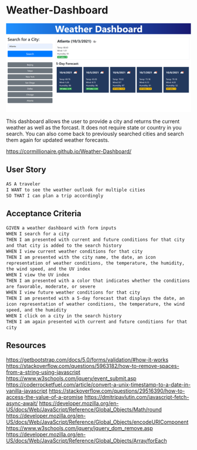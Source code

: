 # Weather-Dashboard
![alt text](./assets/images/weather-dashboard-pic.png)

This dashboard allows the user to provide a city and returns the current weather as well as the forcast. It does not require state or country in you search. You can also come back to previously searched cities and search them again for updated weather forecasts. 

https://cormillionaire.github.io/Weather-Dashboard/

## User Story

```
AS A traveler
I WANT to see the weather outlook for multiple cities
SO THAT I can plan a trip accordingly
```

## Acceptance Criteria

```
GIVEN a weather dashboard with form inputs
WHEN I search for a city
THEN I am presented with current and future conditions for that city and that city is added to the search history
WHEN I view current weather conditions for that city
THEN I am presented with the city name, the date, an icon representation of weather conditions, the temperature, the humidity, the wind speed, and the UV index
WHEN I view the UV index
THEN I am presented with a color that indicates whether the conditions are favorable, moderate, or severe
WHEN I view future weather conditions for that city
THEN I am presented with a 5-day forecast that displays the date, an icon representation of weather conditions, the temperature, the wind speed, and the humidity
WHEN I click on a city in the search history
THEN I am again presented with current and future conditions for that city
```

## Resources
https://getbootstrap.com/docs/5.0/forms/validation/#how-it-works
https://stackoverflow.com/questions/5963182/how-to-remove-spaces-from-a-string-using-javascript
https://www.w3schools.com/jquery/event_submit.asp
https://coderrocketfuel.com/article/convert-a-unix-timestamp-to-a-date-in-vanilla-javascript
https://stackoverflow.com/questions/29516390/how-to-access-the-value-of-a-promise
https://dmitripavlutin.com/javascript-fetch-async-await/
https://developer.mozilla.org/en-US/docs/Web/JavaScript/Reference/Global_Objects/Math/round
https://developer.mozilla.org/en-US/docs/Web/JavaScript/Reference/Global_Objects/encodeURIComponent
https://www.w3schools.com/jquery/jquery_dom_remove.asp
https://developer.mozilla.org/en-US/docs/Web/JavaScript/Reference/Global_Objects/Array/forEach

